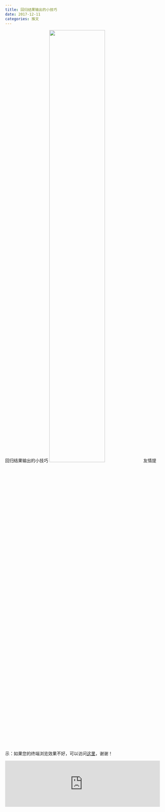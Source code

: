 ```yaml
---
title: 回归结果输出的小技巧
date: 2017-12-11
categories: 推文
---
```

回归结果输出的小技巧
<img src="http://mmbiz.qpic.cn/mmbiz_jpg/ACviaWTBFxhbL3UQtP0iaQjhPUtDa0ibqxWnV1iasYI9nk26Eb6WQsTSPwG9svDxVxxK0yofdt7wjticYicticqbkwFRw/0?wx_fmt=jpeg" style="width: 60%; height: auto;"/><!--more-->
友情提示：如果您的终端浏览效果不好，可以访问[这里](https://stata-club.github.io/stata_article/2017-12-11.html)，谢谢！
<iframe src="https://stata-club.github.io/stata_article/2017-12-11.html" id="iframepage" frameborder="0" scrolling="no" marginheight="0" marginwidth="0" width="100%" onLoad="iFrameHeight()"></iframe>
<script type="text/javascript" language="javascript">
function iFrameHeight() {
var ifm= document.getElementById("iframepage");
var subWeb = document.frames ? document.frames["iframepage"].document : ifm.contentDocument;   
if(ifm != null && subWeb != null) {
 ifm.height = subWeb.body.scrollHeight;
} 
} 
</script> 
